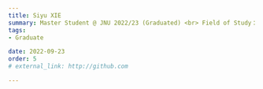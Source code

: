 ```yaml
---
title: Siyu XIE  
summary: Master Student @ JNU 2022/23 (Graduated) <br> Field of Study：Logistics Engineering and Management <br> Job：Procurement Engineer @ Foxconn
tags:
- Graduate

date: 2022-09-23
order: 5
# external_link: http://github.com

---
```

